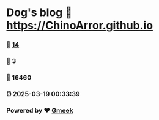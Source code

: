 # Dog's blog :link: https://ChinoArror.github.io 
### :page_facing_up: [14](https://ChinoArror.github.io/tag.html) 
### :speech_balloon: 3 
### :hibiscus: 16460 
### :alarm_clock: 2025-03-19 00:33:39 
### Powered by :heart: [Gmeek](https://github.com/Meekdai/Gmeek)
